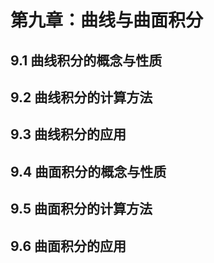 # 第九章：曲线与曲面积分

## 9.1 曲线积分的概念与性质

## 9.2 曲线积分的计算方法

## 9.3 曲线积分的应用

## 9.4 曲面积分的概念与性质

## 9.5 曲面积分的计算方法

## 9.6 曲面积分的应用